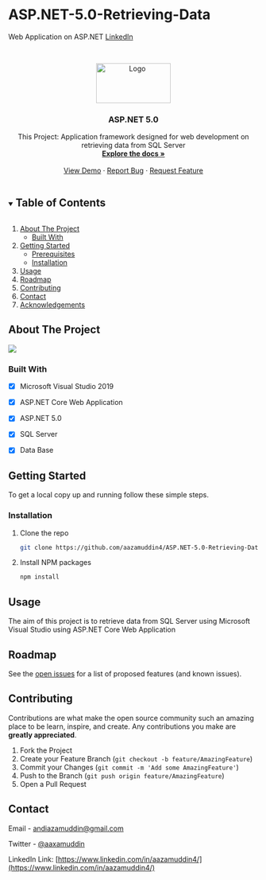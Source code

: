 # ASP.NET-5.0-Retrieving-Data
Web Application on ASP.NET
[LinkedIn](https://www.linkedin.com/in/aazamuddin4/)

<!-- PROJECT LOGO -->
<br />
<p align="center">
  <a href="https://github.com/aazamuddin4/ASP.NET-5.0-Retrieving-Data">
    <img src="https://www.hostmehost.com/shared_upload/aspnet-featured.png" alt="Logo" width="150" height="80">
  </a>

  <h3 align="center">ASP.NET 5.0</h3>

  <p align="center">
    This Project: Application framework designed for web development on retrieving data from SQL Server
    <br />
    <a href="https://github.com/aazamuddin4/ASP.NET-5.0-Retrieving-Data"><strong>Explore the docs »</strong></a>
    <br />
    <br />
    <a href="https://github.com/aazamuddin4/ASP.NET-5.0-Retrieving-Data">View Demo</a>
    ·
    <a href="https://github.com/aazamuddin4/ASP.NET-5.0-Retrieving-Data">Report Bug</a>
    ·
    <a href="https://github.com/aazamuddin4/ASP.NET-5.0-Retrieving-Data">Request Feature</a>
  </p>
</p>



<!-- TABLE OF CONTENTS -->
<details open="open">
  <summary><h2 style="display: inline-block">Table of Contents</h2></summary>
  <ol>
    <li>
      <a href="#about-the-project">About The Project</a>
      <ul>
        <li><a href="#built-with">Built With</a></li>
      </ul>
    </li>
    <li>
      <a href="#getting-started">Getting Started</a>
      <ul>
        <li><a href="#prerequisites">Prerequisites</a></li>
        <li><a href="#installation">Installation</a></li>
      </ul>
    </li>
    <li><a href="#usage">Usage</a></li>
    <li><a href="#roadmap">Roadmap</a></li>
    <li><a href="#contributing">Contributing</a></li>
    <li><a href="#contact">Contact</a></li>
    <li><a href="#acknowledgements">Acknowledgements</a></li>
  </ol>
</details>



<!-- ABOUT THE PROJECT -->
## About The Project

![](https://docs.microsoft.com/en-us/aspnet/core/tutorials/first-mvc-app/start-mvc/_static/home50-vs.png?view=aspnetcore-5.0)

### Built With

* [x] Microsoft Visual Studio 2019
* [x] ASP.NET Core Web Application
* [x] ASP.NET 5.0
* [x] SQL Server
* [x] Data Base



<!-- GETTING STARTED -->
## Getting Started

To get a local copy up and running follow these simple steps.


### Installation

1. Clone the repo
   ```sh
   git clone https://github.com/aazamuddin4/ASP.NET-5.0-Retrieving-Data.git
   ```
2. Install NPM packages
   ```sh
   npm install
   ```



<!-- USAGE EXAMPLES -->
## Usage

The aim of this project is to retrieve data from SQL Server using Microsoft Visual Studio using ASP.NET Core Web Application

<!-- ROADMAP -->
## Roadmap

See the [open issues](https://github.com/aazamuddin4/ASP.NET-5.0-Retrieving-Data/issues) for a list of proposed features (and known issues).



<!-- CONTRIBUTING -->
## Contributing

Contributions are what make the open source community such an amazing place to be learn, inspire, and create. Any contributions you make are **greatly appreciated**.

1. Fork the Project
2. Create your Feature Branch (`git checkout -b feature/AmazingFeature`)
3. Commit your Changes (`git commit -m 'Add some AmazingFeature'`)
4. Push to the Branch (`git push origin feature/AmazingFeature`)
5. Open a Pull Request


<!-- CONTACT -->
## Contact

Email - andiazamuddin@gmail.com

Twitter - [@aaxamuddin](https://twitter.com/aaxamuddin)

LinkedIn Link: [https://www.linkedin.com/in/aazamuddin4/](https://www.linkedin.com/in/aazamuddin4/)

<!-- MARKDOWN LINKS & IMAGES -->
<!-- https://www.markdownguide.org/basic-syntax/#reference-style-links -->
[linkedin-url]: https://www.linkedin.com/in/aazamuddin4/
